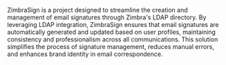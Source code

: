ZimbraSign is a project designed to streamline the creation and management of email signatures through Zimbra's LDAP directory. By leveraging LDAP integration, ZimbraSign ensures that email signatures are automatically generated and updated based on user profiles, maintaining consistency and professionalism across all communications. This solution simplifies the process of signature management, reduces manual errors, and enhances brand identity in email correspondence.
